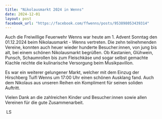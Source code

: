```yaml
---
title: "Nikolausmarkt 2024 in Wenns"
date: 2024-12-01
layout: post
facebook_url: "https://facebook.com/ffwenns/posts/953898053439314"
---
```


Auch die Freiwillige Feuerwehr Wenns war heute am 1. Advent Sonntag den 01.12.2024 beim Nikolausmarkt - Wenns vertreten. Die zehn teilnehmenden Vereine, konnten auch heuer wieder hunderte Besucher:innen, von jung bis alt, bei einem schönen Nikolausmarkt begrüßen. Ob Kastanien, Glühwein, Punsch, Schaumrollen bis zum Fleischkäse und sogar selbst gemachte Kiachle reichte die kulinarische Versorgung beim Musikpavillon.

Es war ein weiterer gelungener Markt, welcher mit dem Einzug der Hirschberg Tuifl Wenns um 17:00 Uhr einen schönen Ausklang fand. Auch dem Nikolaus aus unseren Reihen ein Kompliment für seinen soliden Auftritt. 

Vielen Dank an die zahlreichen Kinder und Besucher:innen sowie allen Vereinen für die gute Zusammenarbeit. 

️ LS
